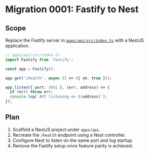 # Migration 0001: Fastify to Nest

## Scope
Replace the Fastify server in [`apps/api/src/index.ts`](../../apps/api/src/index.ts) with a NestJS application.

```ts
// apps/api/src/index.ts
import Fastify from 'fastify';

const app = Fastify();

app.get('/health', async () => ({ ok: true }));

app.listen({ port: 3001 }, (err, address) => {
  if (err) throw err;
  console.log(`API listening on ${address}`);
});
```

## Plan
1. Scaffold a NestJS project under `apps/api`.
2. Recreate the `/health` endpoint using a Nest controller.
3. Configure Nest to listen on the same port and log startup.
4. Remove the Fastify setup once feature parity is achieved.
